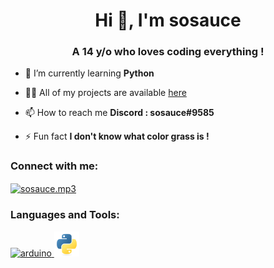 <h1 align="center">Hi 👋, I'm sosauce</h1>
<h3 align="center">A 14 y/o who loves coding everything !</h3>

- 🌱 I’m currently learning **Python**

- 👨‍💻 All of my projects are available [here](https://github.com/sosauce)

- 📫 How to reach me **Discord : sosauce#9585**

- ⚡ Fun fact **I don't know what color grass is !**

<h3 align="left">Connect with me:</h3>
<p align="left">
<a href="https://www.youtube.com/@sosaucemp3" target="blank"><img align="center" src="https://raw.githubusercontent.com/rahuldkjain/github-profile-readme-generator/master/src/images/icons/Social/youtube.svg" alt="sosauce.mp3" height="30" width="40" /></a>
</p>

<h3 align="left">Languages and Tools:</h3>
<p align="left"> <a href="https://www.arduino.cc/" target="_blank" rel="noreferrer"> <img src="https://cdn.worldvectorlogo.com/logos/arduino-1.svg" alt="arduino" width="40" height="40"/> </a> <a href="https://www.python.org" target="_blank" rel="noreferrer"> <img src="https://raw.githubusercontent.com/devicons/devicon/master/icons/python/python-original.svg" alt="python" width="40" height="40"/> </a> </p>
